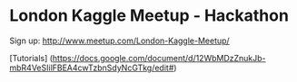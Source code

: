 # London Kaggle Meetup - Hackathon

Sign up: http://www.meetup.com/London-Kaggle-Meetup/

[Tutorials] (https://docs.google.com/document/d/12WbMDzZnukJb-mbR4VeSIilFBEA4cwTzbnSdyNcGTkg/edit#)

